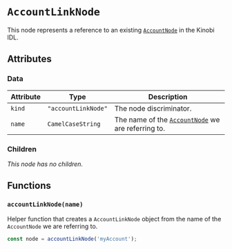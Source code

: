 # `AccountLinkNode`

This node represents a reference to an existing [`AccountNode`](../AccountNode.md) in the Kinobi IDL.

## Attributes

### Data

| Attribute | Type                | Description                                                             |
| --------- | ------------------- | ----------------------------------------------------------------------- |
| `kind`    | `"accountLinkNode"` | The node discriminator.                                                 |
| `name`    | `CamelCaseString`   | The name of the [`AccountNode`](../AccountNode.md) we are referring to. |

### Children

_This node has no children._

## Functions

### `accountLinkNode(name)`

Helper function that creates a `AccountLinkNode` object from the name of the `AccountNode` we are referring to.

```ts
const node = accountLinkNode('myAccount');
```
